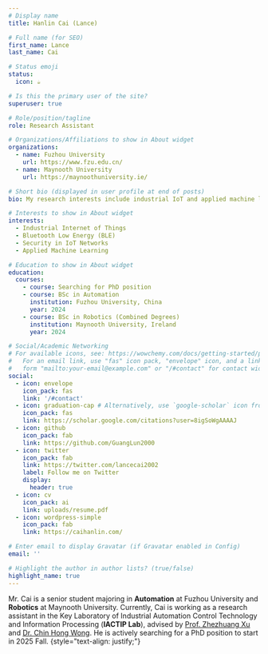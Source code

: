 ```yaml
---
# Display name
title: Hanlin Cai (Lance)

# Full name (for SEO)
first_name: Lance
last_name: Cai

# Status emoji
status:
  icon: ☕️

# Is this the primary user of the site?
superuser: true

# Role/position/tagline
role: Research Assistant

# Organizations/Affiliations to show in About widget
organizations:
  - name: Fuzhou University
    url: https://www.fzu.edu.cn/
  - name: Maynooth University
    url: https://maynoothuniversity.ie/

# Short bio (displayed in user profile at end of posts)
bio: My research interests include industrial IoT and applied machine learning.

# Interests to show in About widget
interests:
  - Industrial Internet of Things
  - Bluetooth Low Energy (BLE)
  - Security in IoT Networks
  - Applied Machine Learning

# Education to show in About widget
education:
  courses:
    - course: Searching for PhD position
    - course: BSc in Automation
      institution: Fuzhou University, China
      year: 2024
    - course: BSc in Robotics (Combined Degrees)
      institution: Maynooth University, Ireland
      year: 2024

# Social/Academic Networking
# For available icons, see: https://wowchemy.com/docs/getting-started/page-builder/#icons
#   For an email link, use "fas" icon pack, "envelope" icon, and a link in the
#   form "mailto:your-email@example.com" or "/#contact" for contact widget.
social:
  - icon: envelope
    icon_pack: fas
    link: '/#contact'
  - icon: graduation-cap # Alternatively, use `google-scholar` icon from `ai` icon pack
    icon_pack: fas
    link: https://scholar.google.com/citations?user=8igSoWgAAAAJ
  - icon: github
    icon_pack: fab
    link: https://github.com/GuangLun2000
  - icon: twitter
    icon_pack: fab
    link: https://twitter.com/lancecai2002
    label: Follow me on Twitter
    display:
      header: true
  - icon: cv
    icon_pack: ai
    link: uploads/resume.pdf
  - icon: wordpress-simple
    icon_pack: fab
    link: https://caihanlin.com/

# Enter email to display Gravatar (if Gravatar enabled in Config)
email: ''

# Highlight the author in author lists? (true/false)
highlight_name: true
---
```


Mr. Cai is a senior student majoring in **Automation** at Fuzhou University and **Robotics** at Maynooth University. Currently, Cai is working as a research assistant in the Key Laboratory of Industrial Automation Control Technology and Information Processing (**IACTIP Lab**), advised by [Prof. Zhezhuang Xu](https://www.researchgate.net/profile/Zhezhuang-Xu) and [Dr. Chin Hong Wong](https://www.researchgate.net/profile/Chin-Hong-Wong). He is actively searching for a PhD position to start in 2025 Fall.
{style="text-align: justify;"}
